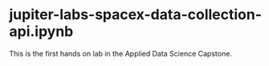 # jupiter-labs-spacex-data-collection-api.ipynb
This is the first hands on lab in the Applied Data Science Capstone.
